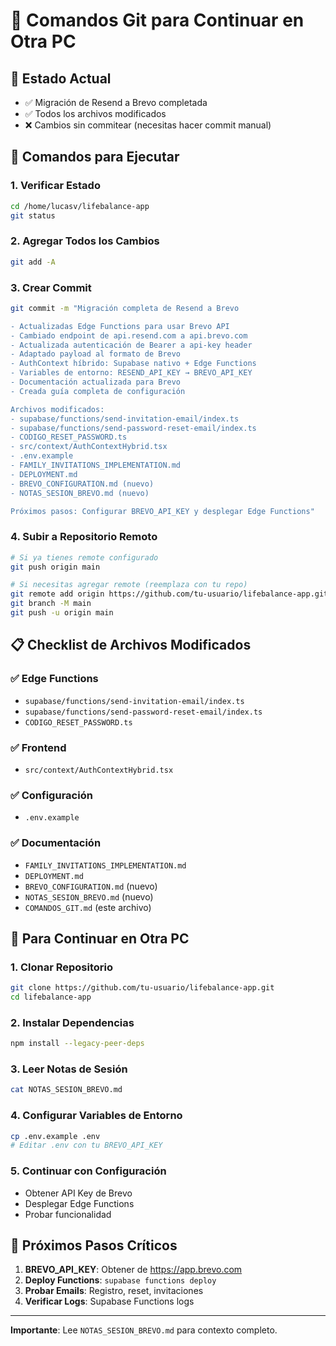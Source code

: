# 🚀 Comandos Git para Continuar en Otra PC

## 📝 **Estado Actual**
- ✅ Migración de Resend a Brevo completada
- ✅ Todos los archivos modificados
- ❌ Cambios sin commitear (necesitas hacer commit manual)

## 🔧 **Comandos para Ejecutar**

### 1. **Verificar Estado**
```bash
cd /home/lucasv/lifebalance-app
git status
```

### 2. **Agregar Todos los Cambios**
```bash
git add -A
```

### 3. **Crear Commit**
```bash
git commit -m "Migración completa de Resend a Brevo

- Actualizadas Edge Functions para usar Brevo API
- Cambiado endpoint de api.resend.com a api.brevo.com  
- Actualizada autenticación de Bearer a api-key header
- Adaptado payload al formato de Brevo
- AuthContext híbrido: Supabase nativo + Edge Functions
- Variables de entorno: RESEND_API_KEY → BREVO_API_KEY
- Documentación actualizada para Brevo
- Creada guía completa de configuración

Archivos modificados:
- supabase/functions/send-invitation-email/index.ts
- supabase/functions/send-password-reset-email/index.ts
- CODIGO_RESET_PASSWORD.ts
- src/context/AuthContextHybrid.tsx
- .env.example
- FAMILY_INVITATIONS_IMPLEMENTATION.md
- DEPLOYMENT.md
- BREVO_CONFIGURATION.md (nuevo)
- NOTAS_SESION_BREVO.md (nuevo)

Próximos pasos: Configurar BREVO_API_KEY y desplegar Edge Functions"
```

### 4. **Subir a Repositorio Remoto**
```bash
# Si ya tienes remote configurado
git push origin main

# Si necesitas agregar remote (reemplaza con tu repo)
git remote add origin https://github.com/tu-usuario/lifebalance-app.git
git branch -M main
git push -u origin main
```

## 📋 **Checklist de Archivos Modificados**

### ✅ **Edge Functions**
- `supabase/functions/send-invitation-email/index.ts`
- `supabase/functions/send-password-reset-email/index.ts`
- `CODIGO_RESET_PASSWORD.ts`

### ✅ **Frontend**
- `src/context/AuthContextHybrid.tsx`

### ✅ **Configuración**
- `.env.example`

### ✅ **Documentación**
- `FAMILY_INVITATIONS_IMPLEMENTATION.md`
- `DEPLOYMENT.md`
- `BREVO_CONFIGURATION.md` (nuevo)
- `NOTAS_SESION_BREVO.md` (nuevo)
- `COMANDOS_GIT.md` (este archivo)

## 🔄 **Para Continuar en Otra PC**

### 1. **Clonar Repositorio**
```bash
git clone https://github.com/tu-usuario/lifebalance-app.git
cd lifebalance-app
```

### 2. **Instalar Dependencias**
```bash
npm install --legacy-peer-deps
```

### 3. **Leer Notas de Sesión**
```bash
cat NOTAS_SESION_BREVO.md
```

### 4. **Configurar Variables de Entorno**
```bash
cp .env.example .env
# Editar .env con tu BREVO_API_KEY
```

### 5. **Continuar con Configuración**
- Obtener API Key de Brevo
- Desplegar Edge Functions
- Probar funcionalidad

## 🎯 **Próximos Pasos Críticos**

1. **BREVO_API_KEY**: Obtener de https://app.brevo.com
2. **Deploy Functions**: `supabase functions deploy`
3. **Probar Emails**: Registro, reset, invitaciones
4. **Verificar Logs**: Supabase Functions logs

---

**Importante**: Lee `NOTAS_SESION_BREVO.md` para contexto completo.